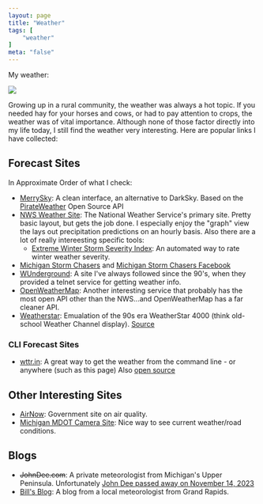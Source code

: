 ```yaml
---
layout: page
title: "Weather"
tags: [
    "weather"
]
meta: "false"
---
```


My weather:

<img src="https://forecast.weather.gov/meteograms/Plotter.php?lat=42.7124&lon=-85.47&wfo=GRR&zcode=MIZ065&gset=18&gdiff=8&unit=0&tinfo=EY5&ahour=0&pcmd=11011111111110000000000000000000000000000000000000000000000&lg=en&indu=1!1!1!&dd=&bw=&hrspan=48&pqpfhr=6&psnwhr=6">

Growing up in a rural community, the weather was always a hot topic.  If you needed hay for your horses and cows, or had to pay attention to crops, the weather was of vital importance.  Although none of those factor directly into my life today, I still find the weather very interesting.  Here are popular links I have collected:

## Forecast Sites 

In Approximate Order of what I check:

- [MerrySky](https://merrysky.net): A clean interface, an alternative to DarkSky.  Based on the [PirateWeather](http://pirateweather.net/en/latest/) Open Source API
- [NWS Weather Site](http://www.weather.gov):  The National Weather Service's primary site.  Pretty basic layout, but gets the job done.  I especially enjoy the "graph" view the lays out precipitation predictions on an hourly basis.  Also there are a lot of really intereesting specific  tools:
  - [Extreme Winter Storm Severity Index](https://www.wpc.ncep.noaa.gov/wwd/wssi/wssi.php?id=GRR): An automated way to rate winter weather severity.
- [Michigan Storm Chasers](https://www.michiganstormchasers.com/) and [Michigan Storm Chasers Facebook](https://www.facebook.com/MIStormChasers/)
- [WUnderground](http://www.wunderground.com/):  A site I've always followed since the 90's, when they provided a telnet service for getting weather info.  
- [OpenWeatherMap](http://openweathermap.org/):  Another interesting service that probably has the most open API other than the NWS...and OpenWeatherMap has a far cleaner API.
- [Weatherstar](https://weatherstar.netbymatt.com): Emualation of the 90s era WeatherStar 4000 (think old-school Weather Channel display).  [Source](https://github.com/netbymatt/ws4kp)

### CLI Forecast Sites

- [wttr.in](http://wttr.in/):  A great way to get the weather from the command line - or anywhere (such as this page)  Also [open source](https://github.com/chubin/wttr.in)

## Other Interesting Sites

- [AirNow](https://www.airnow.gov/): Government site on air quality.
- [Michigan MDOT Camera Site](https://mdotjboss.state.mi.us/MiDrive/map#): Nice way to see current weather/road conditions.

## Blogs

- ~~JohnDee.com~~:  A private meteorologist from Michigan's Upper Peninsula.  Unfortunately [John Dee passed away on  November 14, 2023](https://snowgoer.com/news/remembering-famed-snowmobiling-meteorologist-john-dee/31922/)
- [Bill's Blog](https://www.woodtv.com/weather/bills-blog/):  A blog from a local meteorologist from Grand Rapids.

